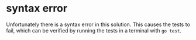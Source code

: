 # syntax error

Unfortunately there is a syntax error in this solution. This causes the tests to fail, which can be verified by running the tests in a terminal with `go test`.
